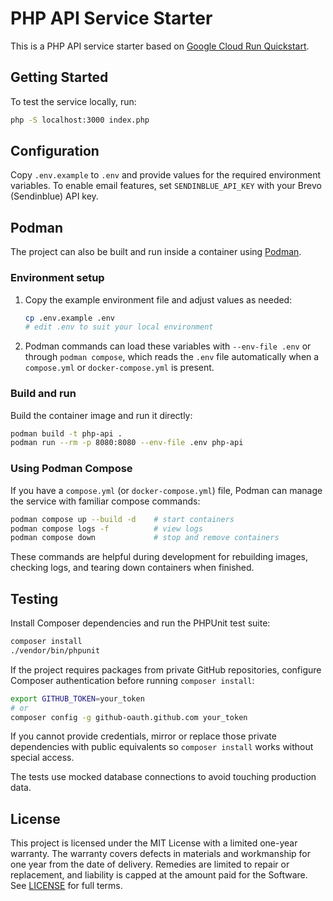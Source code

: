 # PHP API Service Starter

This is a PHP API service starter based on [Google Cloud Run Quickstart](https://cloud.google.com/run/docs/quickstarts/build-and-deploy/deploy-php-service).

## Getting Started

To test the service locally, run:

```sh
php -S localhost:3000 index.php
```

## Configuration

Copy `.env.example` to `.env` and provide values for the required environment variables. To enable email features, set `SENDINBLUE_API_KEY` with your Brevo (Sendinblue) API key.

## Podman

The project can also be built and run inside a container using [Podman](https://podman.io/).

### Environment setup

1. Copy the example environment file and adjust values as needed:

   ```sh
   cp .env.example .env
   # edit .env to suit your local environment
   ```

2. Podman commands can load these variables with `--env-file .env` or through `podman compose`, which reads the `.env` file automatically when a `compose.yml` or `docker-compose.yml` is present.

### Build and run

Build the container image and run it directly:

```sh
podman build -t php-api .
podman run --rm -p 8080:8080 --env-file .env php-api
```

### Using Podman Compose

If you have a `compose.yml` (or `docker-compose.yml`) file, Podman can manage the service with familiar compose commands:

```sh
podman compose up --build -d    # start containers
podman compose logs -f          # view logs
podman compose down             # stop and remove containers
```

These commands are helpful during development for rebuilding images, checking logs, and tearing down containers when finished.

## Testing

Install Composer dependencies and run the PHPUnit test suite:

```sh
composer install
./vendor/bin/phpunit
```

If the project requires packages from private GitHub repositories, configure Composer authentication before running `composer install`:

```sh
export GITHUB_TOKEN=your_token
# or
composer config -g github-oauth.github.com your_token
```

If you cannot provide credentials, mirror or replace those private dependencies with public equivalents so `composer install` works without special access.

The tests use mocked database connections to avoid touching production data.

## License

This project is licensed under the MIT License with a limited one-year warranty. The warranty covers defects in materials and workmanship for one year from the date of delivery. Remedies are limited to repair or replacement, and liability is capped at the amount paid for the Software. See [LICENSE](LICENSE) for full terms.
